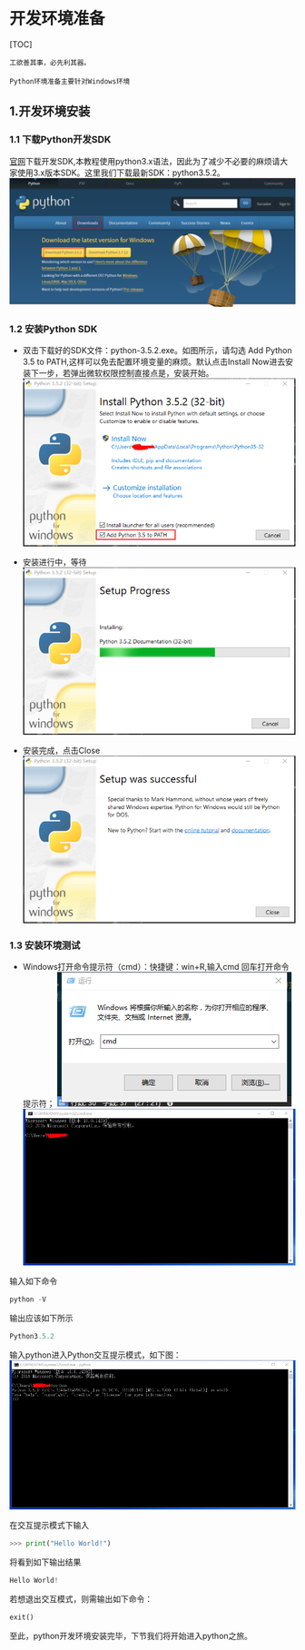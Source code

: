 # 开发环境准备

[TOC]

	工欲善其事，必先利其器。

    Python环境准备主要针对Windows环境


## 1.开发环境安装

### 1.1 下载Python开发SDK

[官网](https://www.python.org/downloads/)下载开发SDK,本教程使用python3.x语法，因此为了减少不必要的麻烦请大家使用3.x版本SDK。这里我们下载最新SDK：python3.5.2。
![SDK下载](resource/downloadSdk.png)

### 1.2 安装Python SDK

* 双击下载好的SDK文件：python-3.5.2.exe。如图所示，请勾选 Add Python 3.5 to PATH,这样可以免去配置环境变量的麻烦。默认点击Install Now进去安装下一步，若弹出微软权限控制直接点是，安装开始。
![python 安装1](resource/pythonInstall1.png)

* 安装进行中，等待
![python 安装2](resource/pythonInstall2.png)

* 安装完成，点击Close
![python安装完成](resource/pythonInstall3.png)

### 1.3 安装环境测试

* Windows打开命令提示符（cmd）：快捷键：win+R,输入cmd 回车打开命令提示符；
![快捷键win+R](resource/winR.png)
![命令提示符](resource/cmd.png)

输入如下命令

``` python
python -V
```
输出应该如下所示
``` python
Python3.5.2
```

输入python进入Python交互提示模式，如下图：
![进入交互提示模式](resource/pythonStart.png)

在交互提示模式下输入
```python
>>> print("Hello World!")
```
将看到如下输出结果
```python
Hello World!
```
若想退出交互模式，则需输出如下命令：
```python
exit()
```

至此，python开发环境安装完毕，下节我们将开始进入python之旅。





